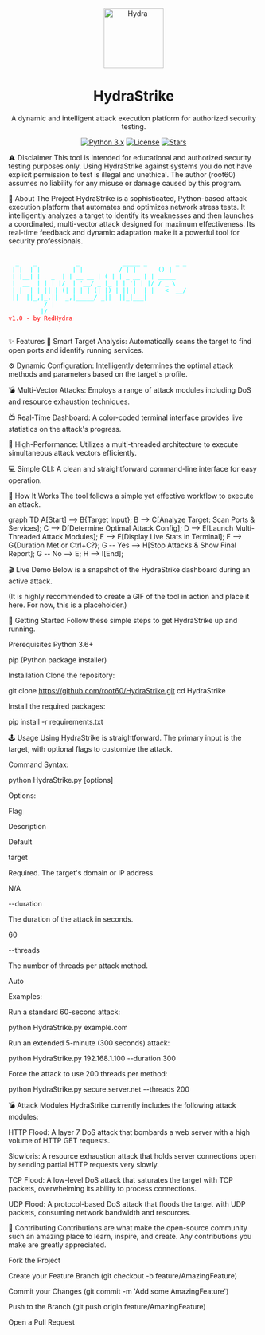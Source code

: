 <div align="center">
<img src="https://raw.githubusercontent.com/Tarikul-Islam-Anik/Animated-Fluent-Emojis/master/Emojis/Animals/Hydra.png" alt="Hydra" width="120" height="120" />
<h1 align="center">HydraStrike</h1>
<p align="center">
A dynamic and intelligent attack execution platform for authorized security testing.
</p>
<p align="center">
<!-- Badges -->
<a href="https://github.com/root60/HydraStrike"><img src="https://img.shields.io/badge/python-3.x-blue.svg" alt="Python 3.x"></a>
<a href="https://github.com/root60/HydraStrike/blob/main/LICENSE"><img src="https://img.shields.io/badge/license-MIT-green.svg" alt="License"></a>
<a href="https://github.com/root60/HydraStrike"><img src="https://img.shields.io/github/stars/root60/HydraStrike?style=social" alt="Stars"></a>
</p>
</div>

⚠️ Disclaimer
This tool is intended for educational and authorized security testing purposes only. Using HydraStrike against systems you do not have explicit permission to test is illegal and unethical. The author (root60) assumes no liability for any misuse or damage caused by this program.


🎯 About The Project
HydraStrike is a sophisticated, Python-based attack execution platform that automates and optimizes network stress tests. It intelligently analyzes a target to identify its weaknesses and then launches a coordinated, multi-vector attack designed for maximum effectiveness. Its real-time feedback and dynamic adaptation make it a powerful tool for security professionals.

<pre>
<code class="language-bash">
<span style="color: #00ffff;">  _    _           _            _____ _        _ _         </span>
<span style="color: #00ffff;"> | |  | |         | |          / | |      () |       </span>
<span style="color: #00ffff;"> | |__| |   _  | | __ __ | ( | | _ __ | | _____ </span>
<span style="color: #00ffff;"> |  __  | | | |/  | &#39;__/ _ |_ | | '| | |/ / _ \ </span>
<span style="color: #00ffff;"> | |  | | || | (| | | | (| |) | || |  | |   &lt;  __/ </span>
<span style="color: #00ffff;"> ||  ||_,|_,||  _,|_____/ _||  ||_|___| </span>
<span style="color: #00ffff;">          / |                                            </span>
<span style="color: #00ffff;">         |/                                            </span>
<span style="color: #ff0000;">v1.0 - by RedHydra</span>
</code>
</pre>

✨ Features
🎯 Smart Target Analysis: Automatically scans the target to find open ports and identify running services.

⚙️ Dynamic Configuration: Intelligently determines the optimal attack methods and parameters based on the target's profile.

💣 Multi-Vector Attacks: Employs a range of attack modules including DoS and resource exhaustion techniques.

📺 Real-Time Dashboard: A color-coded terminal interface provides live statistics on the attack's progress.

🚀 High-Performance: Utilizes a multi-threaded architecture to execute simultaneous attack vectors efficiently.

💻 Simple CLI: A clean and straightforward command-line interface for easy operation.

🔄 How It Works
The tool follows a simple yet effective workflow to execute an attack.

graph TD
    A[Start] --> B{Target Input};
    B --> C[Analyze Target: Scan Ports & Services];
    C --> D[Determine Optimal Attack Config];
    D --> E[Launch Multi-Threaded Attack Modules];
    E --> F[Display Live Stats in Terminal];
    F --> G{Duration Met or Ctrl+C?};
    G -- Yes --> H[Stop Attacks & Show Final Report];
    G -- No --> E;
    H --> I[End];

🎬 Live Demo
Below is a snapshot of the HydraStrike dashboard during an active attack.

(It is highly recommended to create a GIF of the tool in action and place it here. For now, this is a placeholder.)

🚀 Getting Started
Follow these simple steps to get HydraStrike up and running.

Prerequisites
Python 3.6+

pip (Python package installer)

Installation
Clone the repository:

git clone https://github.com/root60/HydraStrike.git
cd HydraStrike

Install the required packages:

pip install -r requirements.txt

🕹️ Usage
Using HydraStrike is straightforward. The primary input is the target, with optional flags to customize the attack.

Command Syntax:

python HydraStrike.py <target> [options]

Options:

Flag

Description

Default

target

Required. The target's domain or IP address.

N/A

--duration

The duration of the attack in seconds.

60

--threads

The number of threads per attack method.

Auto

Examples:

Run a standard 60-second attack:

python HydraStrike.py example.com

Run an extended 5-minute (300 seconds) attack:

python HydraStrike.py 192.168.1.100 --duration 300

Force the attack to use 200 threads per method:

python HydraStrike.py secure.server.net --threads 200

💣 Attack Modules
HydraStrike currently includes the following attack modules:

HTTP Flood: A layer 7 DoS attack that bombards a web server with a high volume of HTTP GET requests.

Slowloris: A resource exhaustion attack that holds server connections open by sending partial HTTP requests very slowly.

TCP Flood: A low-level DoS attack that saturates the target with TCP packets, overwhelming its ability to process connections.

UDP Flood: A protocol-based DoS attack that floods the target with UDP packets, consuming network bandwidth and resources.

🤝 Contributing
Contributions are what make the open-source community such an amazing place to learn, inspire, and create. Any contributions you make are greatly appreciated.

Fork the Project

Create your Feature Branch (git checkout -b feature/AmazingFeature)

Commit your Changes (git commit -m 'Add some AmazingFeature')

Push to the Branch (git push origin feature/AmazingFeature)

Open a Pull Request

